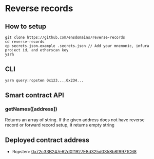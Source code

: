 # Reverse records


## How to setup

```
git clone https://github.com/ensdomains/reverse-records
cd reverse-records
cp secrets.json.example .secrets.json // Add your mnemonic, infura project id, and etherscan key
yarn
```

## CLI

```
yarn query:ropsten 0x123...,0x234...
```

## Smart contract API

### getNames([address])

Returns an array of string. If the given address does not have reverse record or forward record setup, it returns empty string


## Deployed contract address

- Ropsten: [0x72c33B247e62d0f1927E8d325d0358b8f9971C68](https://ropsten.etherscan.io/address/0x72c33B247e62d0f1927E8d325d0358b8f9971C68)